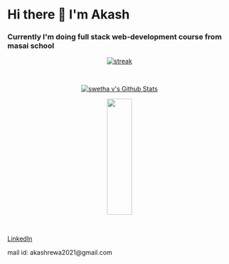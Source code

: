 # Hi there 👋 I'm Akash
### Currently I'm doing full stack web-development course from masai school




<p align="center">
    <a href="https://github.com/akashdwivedi6261/github-readme-streak-stats">
        <img title=":fire: Get streak stats for your profile at git.io/streak-stats" alt="streak" src="https://github-readme-streak-stats.herokuapp.com/?user=akashdwivedi6261&theme=black-ice&hide_border=true&stroke=0000&background=060A0CD0"/>
    </a>
</p>

<br/>
 <p align="center">
    <a href="https://github.com/akashdwivedi6261/github-readme-stats"><img alt="swetha v's Github Stats" src="https://github-readme-stats.vercel.app/api?username=akashdwivedi6261&show_icons=true&count_private=true&theme=react&hide_border=true&bg_color=0D1117" /></a>
    </p>
<p align="center">
    <img src="https://github-readme-stats.vercel.app/api/top-langs/?username=akashdwivedi6261&theme=react&hide_border=true&bg_color=0D1117" height="260px" width="33.25%"/>
    </p>
<br/>

<a href="https://www.linkedin.com/in/akash-dwivedi-2633701b2">LinkedIn</a>
<p>mail id: akashrewa2021@gmail.com</p>
